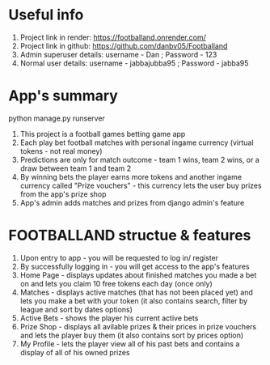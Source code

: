 # Useful info

1. Project link in render: https://footballand.onrender.com/
2. Project link in github: https://github.com/danbv05/Footballand
3. Admin superuser details: username - Dan ; Password - 123
4. Normal user details: username - jabbajubba95 ; Password - jabba95

# App's summary
python manage.py runserver
1. This project is a football games betting game app
2. Each play bet football matches with personal ingame currency (virtual tokens - not real money)
3. Predictions are only for match outcome - team 1 wins, team 2 wins, or a draw between team 1 and team 2
4. By winning bets the player earns more tokens and another ingame currency called "Prize vouchers" - this currency lets the user buy prizes from the app's prize shop 
5. App's admin adds matches and prizes from django admin's feature


# FOOTBALLAND structue & features
1. Upon entry to app - you will be requested to log in/ register
2. By successfully logging in - you will get access to the app's features
3. Home Page - displays updates about finished matches you made a bet on and lets you claim 10 free tokens each day (once only)
4. Matches - displays active matches (that has not been placed yet) and lets you make a bet with your token (it also contains search, filter by league and sort by dates options)
5. Active Bets - shows the player his current active bets
6. Prize Shop - displays all avilable prizes & their prices in prize vouchers and lets the player buy them (it also contains sort by prices option)
7. My Profile - lets the player view all of his past bets and contains a display of all of his owned prizes
